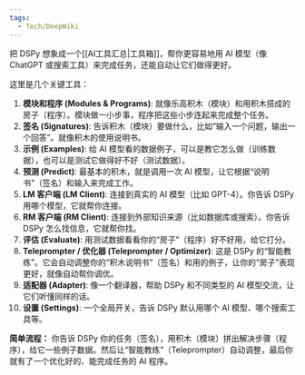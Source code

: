 ```yaml
---
tags:
  - Tech/DeepWiki
---
```

把 DSPy 想象成一个[[AI工具汇总|工具箱]]，帮你更容易地用 AI 模型（像 ChatGPT 或搜索工具）来完成任务，还能自动让它们做得更好。

这里是几个关键工具：

1.  **模块和程序 (Modules & Programs)**: 就像乐高积木（模块）和用积木搭成的房子（程序）。模块做一小步事，程序把这些小步连起来完成整个任务。
2.  **签名 (Signatures)**: 告诉积木（模块）要做什么，比如“输入一个问题，输出一个回答”。就像积木的使用说明书。
3.  **示例 (Examples)**: 给 AI 模型看的数据例子，可以是教它怎么做（训练数据），也可以是测试它做得好不好（测试数据）。
4.  **预测 (Predict)**: 最基本的积木，就是调用一次 AI 模型，让它根据“说明书”（签名）和输入来完成工作。
5.  **LM 客户端 (LM Client)**: 连接到真实的 AI 模型（比如 GPT-4）。你告诉 DSPy 用哪个模型，它就帮你连接。
6.  **RM 客户端 (RM Client)**: 连接到外部知识来源（比如数据库或搜索）。你告诉 DSPy 怎么找信息，它就帮你找。
7.  **评估 (Evaluate)**: 用测试数据看看你的“房子”（程序）好不好用，给它打分。
8.  **Teleprompter / 优化器 (Teleprompter / Optimizer)**: 这是 DSPy 的“智能教练”。它会自动调整你的“积木说明书”（签名）和用的例子，让你的“房子”表现更好，就像自动帮你调优。
9.  **适配器 (Adapter)**: 像一个翻译器，帮助 DSPy 和不同类型的 AI 模型交流，让它们听懂同样的话。
10. **设置 (Settings)**: 一个全局开关，告诉 DSPy 默认用哪个 AI 模型、哪个搜索工具等。

**简单流程：** 你告诉 DSPy 你的任务（签名），用积木（模块）拼出解决步骤（程序），给它一些例子数据。然后让“智能教练”（Teleprompter）自动调整，最后你就有了一个优化好的、能完成任务的 AI 程序。